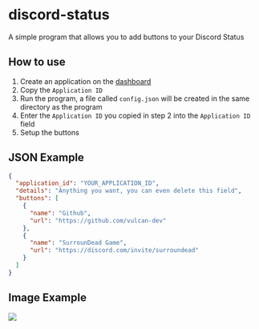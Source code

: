 # discord-status
A simple program that allows you to add buttons to your Discord Status

## How to use
1. Create an application on the [dashboard](https://discordapp.com/developers/applications)
2. Copy the `Application ID`
3. Run the program, a file called `config.json` will be created in the same directory as the program
4. Enter the `Application ID` you copied in step 2 into the `Application ID` field
5. Setup the buttons

## JSON Example
```json
{
  "application_id": "YOUR_APPLICATION_ID",
  "details": "Anything you want, you can even delete this field",
  "buttons": [
    {
      "name": "Github",
      "url": "https://github.com/vulcan-dev"
    },
    {
      "name": "SurrounDead Game",
      "url": "https://discord.com/invite/surroundead"
    }
  ]
}
```

## Image Example
![](https://imgur.com/1hLoy5F.png)